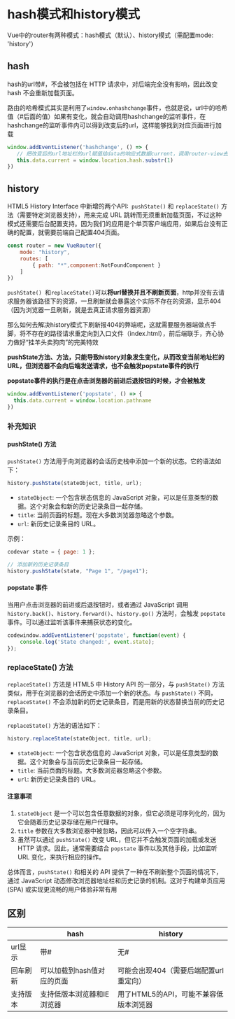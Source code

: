 # hash模式和history模式

Vue中的router有两种模式：hash模式（默认）、history模式（需配置mode: 'history'）

## hash

hash的url带#，不会被包括在 HTTP 请求中，对后端完全没有影响，因此改变 hash 不会重新加载页面。

路由的哈希模式其实是利用了`window.onhashchange`事件，也就是说，url中的哈希值（#后面的值）如果有变化，就会自动调用hashchange的监听事件，在hashchange的监听事件内可以得到改变后的url，这样能够找到对应页面进行加载

```js
window.addEventListener('hashchange', () => {
   // 把改变后的url地址栏的url赋值给data的响应式数据current，调用router-view去加载对应的页面
   this.data.current = window.location.hash.substr(1)
})
```



## history

HTML5 History Interface 中新增的两个API:` pushState()` 和 `replaceState()` 方法（需要特定浏览器支持），用来完成 URL 跳转而无须重新加载页面，不过这种模式还需要后台配置支持。因为我们的应用是个单页客户端应用，如果后台没有正确的配置，就需要前端自己配置404页面。

```js
const router = new VueRouter({
	mode: "history",
	routes: [
		{ path: "*",component:NotFoundComponent }
	]
})
```

`pushState() `和` replaceState() `可以**将url替换并且不刷新页面**，http并没有去请求服务器该路径下的资源，一旦刷新就会暴露这个实际不存在的资源，显示404（因为浏览器一旦刷新，就是去真正请求服务器资源）

那么如何去解决history模式下刷新报404的弊端呢，这就需要服务器端做点手脚，将不存在的路径请求重定向到入口文件（index.html），前后端联手，齐心协力做好“挂羊头卖狗肉”的完美特效

**pushState方法、方法，只能导致history对象发生变化，从而改变当前地址栏的 URL，但浏览器不会向后端发送请求，也不会触发popstate事件的执行**

**popstate事件的执行是在点击浏览器的前进后退按钮的时候，才会被触发**

```js
window.addEventListener('popstate', () => {
  this.data.current = window.location.pathname
})
```

### 补充知识

#### pushState() 方法

`pushState()` 方法用于向浏览器的会话历史栈中添加一个新的状态。它的语法如下：

```javascript
history.pushState(stateObject, title, url);
```

- `stateObject`: 一个包含状态信息的 JavaScript 对象，可以是任意类型的数据。这个对象会和新的历史记录条目一起存储。
- `title`: 当前页面的标题。现在大多数浏览器忽略这个参数。
- `url`: 新历史记录条目的 URL。

示例：

```js
codevar state = { page: 1 };

// 添加新的历史记录条目
history.pushState(state, "Page 1", "/page1");
```

#### popstate 事件

当用户点击浏览器的前进或后退按钮时，或者通过 JavaScript 调用 `history.back()`、`history.forward()`、`history.go()` 方法时，会触发 `popstate` 事件。可以通过监听该事件来捕获状态的变化。

```js
codewindow.addEventListener('popstate', function(event) {
    console.log('State changed:', event.state);
});
```

### replaceState() 方法

`replaceState()` 方法是 HTML5 中 History API 的一部分，与 `pushState()` 方法类似，用于在浏览器的会话历史中添加一个新的状态。与 `pushState()` 不同，`replaceState()` 不会添加新的历史记录条目，而是用新的状态替换当前的历史记录条目。

`replaceState()` 方法的语法如下：

```js
history.replaceState(stateObject, title, url);
```

- `stateObject`: 一个包含状态信息的 JavaScript 对象，可以是任意类型的数据。这个对象会与当前历史记录条目一起存储。
- `title`: 当前页面的标题。大多数浏览器忽略这个参数。
- `url`: 新历史记录条目的 URL。

#### 注意事项

1. `stateObject` 是一个可以包含任意数据的对象，但它必须是可序列化的，因为它会随着历史记录存储在用户代理中。
2. `title` 参数在大多数浏览器中被忽略，因此可以传入一个空字符串。
3. 虽然可以通过 `pushState()` 改变 URL，但它并不会触发页面的加载或发送 HTTP 请求。因此，通常需要结合 `popstate` 事件以及其他手段，比如监听 URL 变化，来执行相应的操作。

总体而言，`pushState()` 和相关的 API 提供了一种在不刷新整个页面的情况下，通过 JavaScript 动态修改浏览器地址栏和历史记录的机制。这对于构建单页应用 (SPA) 或实现更流畅的用户体验非常有用

## 区别

|          | hash                       | history                                |
| -------- | -------------------------- | -------------------------------------- |
| url显示  | 带#                        | 无#                                    |
| 回车刷新 | 可以加载到hash值对应的页面 | 可能会出现404（需要后端配置url重定向） |
| 支持版本 | 支持低版本浏览器和IE浏览器 | 用了HTML5的API，可能不兼容低版本浏览器 |

